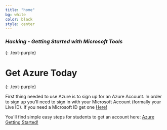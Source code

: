 ```yaml
---
title: "home"
bg: white
color: black
style: center
---
```


### *Hacking - Getting Started with Microsoft Tools*
{: .text-purple}

<span class="fa-stack subtlecircle" style="font-size:100px; background:rgba(255,166,0,0.1)">
  <i class="fa fa-circle fa-stack-2x text-white"></i>
  <i class="fa fa-bicycle fa-stack-1x text-orange"></i>
</span>

# Get Azure Today
{: .text-purple}


First thing needed to use Azure is to sign up for an Azure Account. In order to sign up you'll need to sign in with your Microsoft Account (formally your Live ID).
If you need a Microsoft ID get one [Here!](http://www.microsoft.com/en-us/account)

You'll find simple easy steps for students to get an account here: [Azure Getting Started!](https://azure.microsoft.com/en-us/pricing/member-offers/dreamspark-students/)

